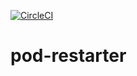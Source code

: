 [![CircleCI](https://circleci.com/gh/w3f/pod-restarter.svg?style=svg&circle-token=9355fadcbf5a0f6d996dda652196af55f90e6ea9)](https://circleci.com/gh/w3f/pod-restarter)


# pod-restarter